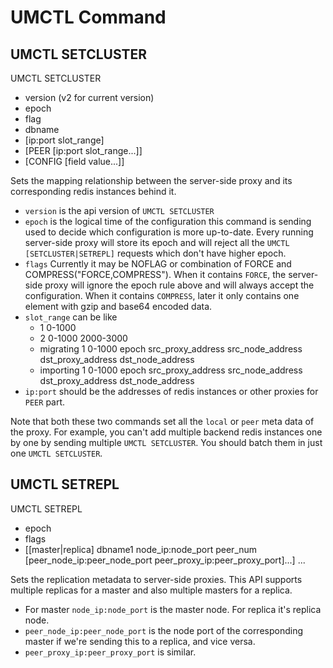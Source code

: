 # UMCTL Command
## UMCTL SETCLUSTER
UMCTL SETCLUSTER
- version (v2 for current version)
- epoch
- flag
- dbname
- [ip:port slot_range]
- [PEER [ip:port slot_range...]]
- [CONFIG [field value...]]

Sets the mapping relationship between the server-side proxy and its corresponding redis instances behind it.

- `version` is the api version of `UMCTL SETCLUSTER`
- `epoch` is the logical time of the configuration this command is sending used to decide which configuration is more up-to-date.
Every running server-side proxy will store its epoch and will reject all the `UMCTL [SETCLUSTER|SETREPL]` requests which don't have higher epoch.
- `flags` Currently it may be NOFLAG or combination of FORCE and COMPRESS("FORCE,COMPRESS").
When it contains `FORCE`, the server-side proxy will ignore the epoch rule above and will always accept the configuration.
When it contains `COMPRESS`, later it only contains one element with gzip and base64 encoded data.
- `slot_range` can be like
    - 1 0-1000
    - 2 0-1000 2000-3000
    - migrating 1 0-1000 epoch src_proxy_address src_node_address dst_proxy_address dst_node_address
    - importing 1 0-1000 epoch src_proxy_address src_node_address dst_proxy_address dst_node_address
- `ip:port` should be the addresses of redis instances or other proxies for `PEER` part.

Note that both these two commands set all the `local` or `peer` meta data of the proxy.
For example, you can't add multiple backend redis instances one by one by sending multiple `UMCTL SETCLUSTER`.
You should batch them in just one `UMCTL SETCLUSTER`.

## UMCTL SETREPL
UMCTL SETREPL
- epoch
- flags
- [[master|replica] dbname1 node_ip:node_port peer_num [peer_node_ip:peer_node_port peer_proxy_ip:peer_proxy_port]...] ...

Sets the replication metadata to server-side proxies. This API supports multiple replicas for a master and also multiple masters for a replica.

- For master `node_ip:node_port` is the master node. For replica it's replica node.
- `peer_node_ip:peer_node_port` is the node port of the corresponding master if we're sending this to a replica, and vice versa.
- `peer_proxy_ip:peer_proxy_port` is similar.